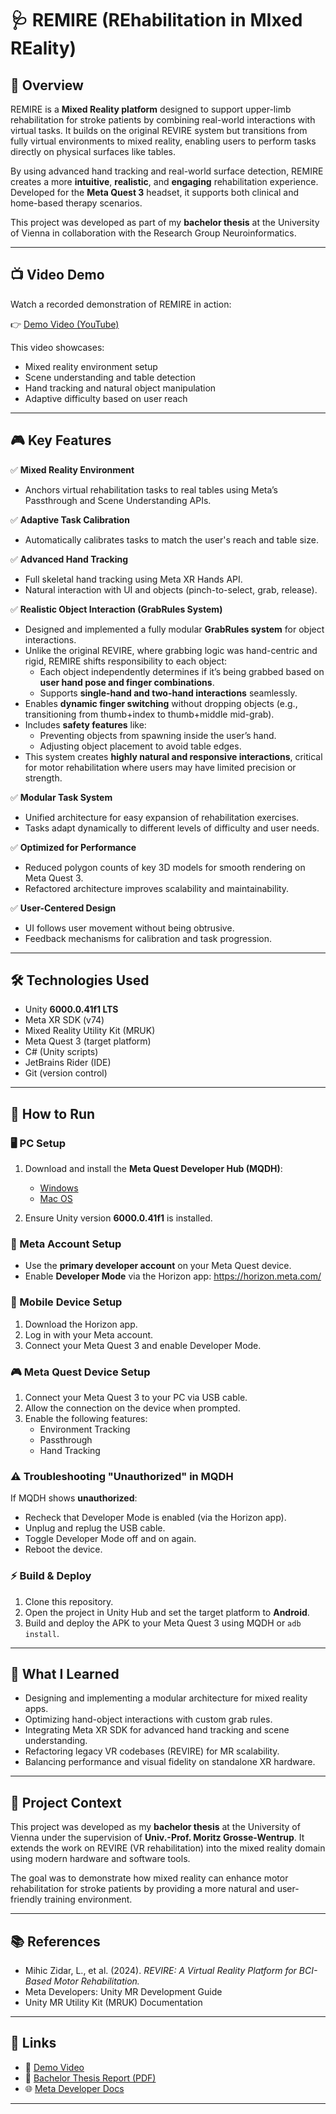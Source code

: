 # 🩺 REMIRE (REhabilitation in MIxed REality)

## 📖 Overview
REMIRE is a **Mixed Reality platform** designed to support upper-limb rehabilitation for stroke patients by combining real-world interactions with virtual tasks. It builds on the original REVIRE system but transitions from fully virtual environments to mixed reality, enabling users to perform tasks directly on physical surfaces like tables.

By using advanced hand tracking and real-world surface detection, REMIRE creates a more **intuitive**, **realistic**, and **engaging** rehabilitation experience. Developed for the **Meta Quest 3** headset, it supports both clinical and home-based therapy scenarios.

This project was developed as part of my **bachelor thesis** at the University of Vienna in collaboration with the Research Group Neuroinformatics.

---

## 📺 Video Demo

Watch a recorded demonstration of REMIRE in action:

👉 [Demo Video (YouTube)](https://youtu.be/nfDLXtWaKgo)

This video showcases:
- Mixed reality environment setup
- Scene understanding and table detection
- Hand tracking and natural object manipulation
- Adaptive difficulty based on user reach

---

## 🎮 Key Features

✅ **Mixed Reality Environment**
- Anchors virtual rehabilitation tasks to real tables using Meta’s Passthrough and Scene Understanding APIs.

✅ **Adaptive Task Calibration**
- Automatically calibrates tasks to match the user's reach and table size.

✅ **Advanced Hand Tracking**
- Full skeletal hand tracking using Meta XR Hands API.
- Natural interaction with UI and objects (pinch-to-select, grab, release).

✅ **Realistic Object Interaction (GrabRules System)**
- Designed and implemented a fully modular **GrabRules system** for object interactions.
- Unlike the original REVIRE, where grabbing logic was hand-centric and rigid, REMIRE shifts responsibility to each object:
  - Each object independently determines if it’s being grabbed based on **user hand pose and finger combinations**.
  - Supports **single-hand and two-hand interactions** seamlessly.
- Enables **dynamic finger switching** without dropping objects (e.g., transitioning from thumb+index to thumb+middle mid-grab).
- Includes **safety features** like:
  - Preventing objects from spawning inside the user’s hand.
  - Adjusting object placement to avoid table edges.
- This system creates **highly natural and responsive interactions**, critical for motor rehabilitation where users may have limited precision or strength.

✅ **Modular Task System**
- Unified architecture for easy expansion of rehabilitation exercises.
- Tasks adapt dynamically to different levels of difficulty and user needs.

✅ **Optimized for Performance**
- Reduced polygon counts of key 3D models for smooth rendering on Meta Quest 3.
- Refactored architecture improves scalability and maintainability.

✅ **User-Centered Design**
- UI follows user movement without being obtrusive.
- Feedback mechanisms for calibration and task progression.

---

## 🛠 Technologies Used
- Unity **6000.0.41f1 LTS**
- Meta XR SDK (v74)
- Mixed Reality Utility Kit (MRUK)
- Meta Quest 3 (target platform)
- C# (Unity scripts)
- JetBrains Rider (IDE)
- Git (version control)

---

## 🚀 How to Run

### 🖥 PC Setup
1. Download and install the **Meta Quest Developer Hub (MQDH)**:
   - [Windows](https://developers.meta.com/horizon/downloads/package/oculus-developer-hub-win/)
   - [Mac OS](https://developers.meta.com/horizon/downloads/package/oculus-developer-hub-mac/)

2. Ensure Unity version **6000.0.41f1** is installed.

### 👤 Meta Account Setup
- Use the **primary developer account** on your Meta Quest device.
- Enable **Developer Mode** via the Horizon app: https://horizon.meta.com/

### 📱 Mobile Device Setup
1. Download the Horizon app.
2. Log in with your Meta account.
3. Connect your Meta Quest 3 and enable Developer Mode.

### 🎮 Meta Quest Device Setup
1. Connect your Meta Quest 3 to your PC via USB cable.
2. Allow the connection on the device when prompted.
3. Enable the following features:
   - Environment Tracking
   - Passthrough
   - Hand Tracking

### ⚠ Troubleshooting "Unauthorized" in MQDH
If MQDH shows **unauthorized**:
- Recheck that Developer Mode is enabled (via the Horizon app).
- Unplug and replug the USB cable.
- Toggle Developer Mode off and on again.
- Reboot the device.

### ⚡ Build & Deploy
1. Clone this repository.
2. Open the project in Unity Hub and set the target platform to **Android**.
3. Build and deploy the APK to your Meta Quest 3 using MQDH or `adb install`.

---

## 📝 What I Learned
- Designing and implementing a modular architecture for mixed reality apps.
- Optimizing hand-object interactions with custom grab rules.
- Integrating Meta XR SDK for advanced hand tracking and scene understanding.
- Refactoring legacy VR codebases (REVIRE) for MR scalability.
- Balancing performance and visual fidelity on standalone XR hardware.

---

## 🏥 Project Context
This project was developed as my **bachelor thesis** at the University of Vienna under the supervision of **Univ.-Prof. Moritz Grosse-Wentrup**. It extends the work on REVIRE (VR rehabilitation) into the mixed reality domain using modern hardware and software tools.

The goal was to demonstrate how mixed reality can enhance motor rehabilitation for stroke patients by providing a more natural and user-friendly training environment.

---

## 📚 References
- Mihic Zidar, L., et al. (2024). *REVIRE: A Virtual Reality Platform for BCI-Based Motor Rehabilitation.*
- Meta Developers: Unity MR Development Guide
- Unity MR Utility Kit (MRUK) Documentation

---

## 🔗 Links
- 🎥 [Demo Video](https://youtu.be/nfDLXtWaKgo)
- 📖 [Bachelor Thesis Report (PDF)](docs/REMIRE-Thesis.pdf)
- 🌐 [Meta Developer Docs](https://developers.meta.com/horizon/develop/unity)

---

